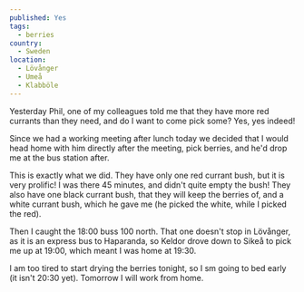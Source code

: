 ```yaml
---
published: Yes
tags:
  - berries
country:
  - Sweden
location:
  - Lövånger
  - Umeå
  - Klabböle
---
```

Yesterday Phil, one of my colleagues told me that they have more red currants than they need, and do I want to come pick some? Yes, yes indeed!

Since we had a working meeting after lunch today we decided that I would head home with him directly after the meeting, pick berries, and he'd drop me at the bus station after.

This is exactly what we did. They have only one red currant bush, but it is very prolific! I was there 45 minutes, and didn't quite empty the bush! They also have one black currant bush, that they will keep the berries of, and a white currant bush, which he gave me (he picked the white, while I picked the red).

Then I caught the 18:00 buss 100 north. That one doesn't stop in Lövånger, as it is an express bus to Haparanda, so Keldor drove down to Sikeå to pick me up at 19:00, which meant I was home at 19:30.

I am too tired to start drying the berries tonight, so I sm going to bed early (it isn't 20:30 yet). Tomorrow I will work from home. 

